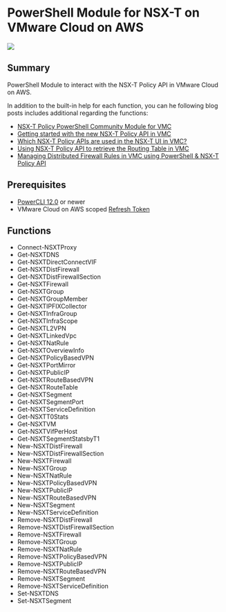 # PowerShell Module for NSX-T on VMware Cloud on AWS

![](vmware-cloud-nsxt-icon.png)

## Summary

PowerShell Module to interact with the NSX-T Policy API in VMware Cloud on AWS.

In addition to the built-in help for each function, you can he following blog posts includes additional regarding the functions:

* [NSX-T Policy PowerShell Community Module for VMC](https://www.williamlam.com/2018/09/nsx-t-policy-powershell-community-module-for-vmc.html)
* [Getting started with the new NSX-T Policy API in VMC](https://www.williamlam.com/2018/09/getting-started-with-the-new-nsx-t-policy-api-in-vmc.html)
* [Which NSX-T Policy APIs are used in the NSX-T UI in VMC?](https://www.williamlam.com/2019/02/which-nsx-t-policy-apis-are-used-in-the-nsx-t-ui-in-vmc.html)
* [Using NSX-T Policy API to retrieve the Routing Table in VMC](https://www.williamlam.com/2019/02/using-nsx-t-policy-api-to-retrieve-the-routing-table-in-vmc.html)
* [Managing Distributed Firewall Rules in VMC using PowerShell & NSX-T Policy API](https://www.williamlam.com/2019/01/managing-distributed-firewall-rules-in-vmc-using-powershell-nsx-t-policy-api.html)

## Prerequisites

* [PowerCLI 12.0](https://code.vmware.com/web/tool/12.0.0/vmware-powercli) or newer
* VMware Cloud on AWS scoped [Refresh Token](https://docs.vmware.com/en/VMware-Cloud-services/services/Using-VMware-Cloud-Services/GUID-E2A3B1C1-E9AD-4B00-A6B6-88D31FCDDF7C.html)

## Functions

* Connect-NSXTProxy
* Get-NSXTDNS
* Get-NSXTDirectConnectVIF
* Get-NSXTDistFirewall
* Get-NSXTDistFirewallSection
* Get-NSXTFirewall
* Get-NSXTGroup
* Get-NSXTGroupMember
* Get-NSXTIPFIXCollector
* Get-NSXTInfraGroup
* Get-NSXTInfraScope
* Get-NSXTL2VPN
* Get-NSXTLinkedVpc
* Get-NSXTNatRule
* Get-NSXTOverviewInfo
* Get-NSXTPolicyBasedVPN
* Get-NSXTPortMirror
* Get-NSXTPublicIP
* Get-NSXTRouteBasedVPN
* Get-NSXTRouteTable
* Get-NSXTSegment
* Get-NSXTSegmentPort
* Get-NSXTServiceDefinition
* Get-NSXTT0Stats
* Get-NSXTVM
* Get-NSXTVifPerHost
* Get-NSXTSegmentStatsbyT1
* New-NSXTDistFirewall
* New-NSXTDistFirewallSection
* New-NSXTFirewall
* New-NSXTGroup
* New-NSXTNatRule
* New-NSXTPolicyBasedVPN
* New-NSXTPublicIP
* New-NSXTRouteBasedVPN
* New-NSXTSegment
* New-NSXTServiceDefinition
* Remove-NSXTDistFirewall
* Remove-NSXTDistFirewallSection
* Remove-NSXTFirewall
* Remove-NSXTGroup
* Remove-NSXTNatRule
* Remove-NSXTPolicyBasedVPN
* Remove-NSXTPublicIP
* Remove-NSXTRouteBasedVPN
* Remove-NSXTSegment
* Remove-NSXTServiceDefinition
* Set-NSXTDNS
* Set-NSXTSegment
